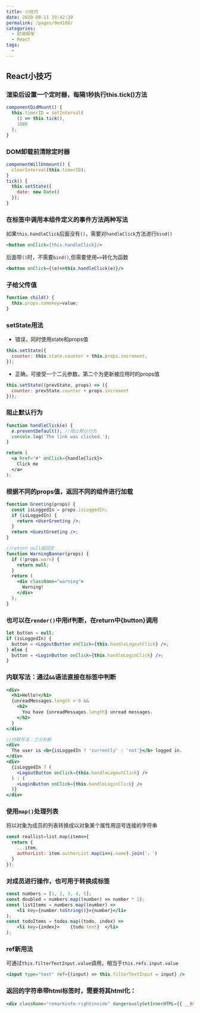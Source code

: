 ```yaml
---
title: 小技巧
date: 2020-08-11 19:42:39
permalink: /pages/9ed108/
categories: 
  - 前端框架
  - React
tags: 
  - 
---
```

## React小技巧

### 渲染后设置一个定时器，每隔1秒执行this.tick()方法

```jsx
componentDidMount() {
  this.timerID = setInterval(
    () => this.tick(),
    1000
  );
}
```





### DOM卸载前清除定时器

```jsx
componentWillUnmount() {
  clearInterval(this.timerID);
}
tick() {
  this.setState({
    date: new Date()
  });
}
```





### 在标签中调用本组件定义的事件方法两种写法



如果`this.handleClick`后面没有`()`，需要对`handleClick`方法进行`bind()`

```html
<button onClick={this.handleClick}/>
```



后面带`()`时，不需要`bind()`,但需要使用`=>`转化为函数

```jsx
<button onClick={(e)=>this.handleClick(e)}/>
```



### 子给父传值

```jsx
function child() {
  this.props.somekey=value;
}
```



### setState用法



- 错误，同时使用state和props值

```jsx
this.setState({
  counter: this.state.counter + this.props.increment,
});
```



- 正确，可接受一个二元参数，第二个为更新被应用时的props值

```jsx
this.setState((prevState, props) => ({
  counter: prevState.counter + props.increment
}));
```



### 阻止默认行为

```jsx
function handleClick(e) {
  e.preventDefault(); //阻止默认行为
  console.log('The link was clicked.');
}

return (
  <a href="#" onClick={handleClick}>
    Click me
  </a>
);
```



### 根据不同的props值，返回不同的组件进行加载

```jsx
function Greeting(props) {
  const isLoggedIn = props.isLoggedIn;
  if (isLoggedIn) {
    return <UserGreeting />;
  }
  return <GuestGreeting />;
}

//return null返回空
function WarningBanner(props) {
  if (!props.warn) {
    return null;
  }
  return (
    <div className="warning">
      Warning!
    </div>
  );
}
```





### 也可以在`render()`中用if判断，在return中{button}调用

```jsx
let button = null;
if (isLoggedIn) {
  button = <LogoutButton onClick={this.handleLogoutClick} />;
} else {
  button = <LoginButton onClick={this.handleLoginClick} />;
}
```



### 内联写法：通过`&&`语法直接在标签中判断

```jsx
<div>
  <h1>Hello!</h1>
  {unreadMessages.length > 0 &&
    <h2>
      You have {unreadMessages.length} unread messages.
    </h2>
  }
</div>

//内联写法：三元判断
<div>
  The user is <b>{isLoggedIn ? 'currently' : 'not'}</b> logged in.
</div>
<div>
  {isLoggedIn ? (
    <LogoutButton onClick={this.handleLogoutClick} />
  ) : (
    <LoginButton onClick={this.handleLoginClick} />
  )}
</div>
```





### 使用`map()`处理列表

将以对象为成员的列表转换成以对象某个属性用逗号连接的字符串

```jsx
const reallist=list.map(item=>{
  return {
    ...item,
    authorList: item.authorList.map(i=>i.name).join('，')
  }
});
```





### 对成员进行操作，也可用于转换成标签

```jsx
const numbers = [1, 2, 3, 4, 5];
const doubled = numbers.map((number) => number * 2);
const listItems = numbers.map((number) =>
	<li key={number.toString()}>{number}</li>
);
const todoItems = todos.map((todo, index) =>
	<li key={index}>    {todo.text}  </li>
);
```



### ref新用法

可通过`this.filterTextInput.value`调用，相当于`this.refs.input.value`

```jsx
<input type="text" ref={(input) => this.filterTextInput = input} />
```



### 返回的字符串带html标签时，需要将其html化：

```jsx
<div className="remarkinfo-rightinside" dangerouslySetInnerHTML={{ __html: PurchaseViewData.externalRemarks }}></div>
```

